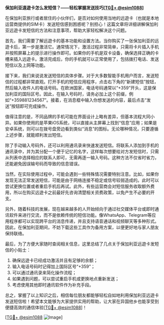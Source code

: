 **保加利亚遠遊卡怎么发短信？——轻松掌握发送技巧[[TG💪+ @esim1088](https://t.me/s/esim1088)]**

在保加利亚旅行或者居住的小伙伴们，是否对如何使用当地的远遊卡（也就是本地运营商提供的SIM卡）发送短信感到困惑呢？别担心！这篇文章将详细讲解保加利亚远遊卡发短信的方法和注意事项，帮助大家轻松解决这个问题。

首先，我们需要了解远遊卡的基本功能和设置方法。当你购买了一张保加利亚的远遊卡后，第一步是激活它。通常情况下，激活过程非常简单，只需将卡片插入手机并按照屏幕上的提示进行操作即可。如果你的手机是双卡设备，确保选择正确的卡槽来插入远遊卡。激活完成后，你的手机就可以正常使用了，包括拨打电话、发送短信以及上网等功能。

接下来，我们来说说发送短信的具体步骤。对于大多数智能手机用户而言，发送短信的过程都非常直观。打开手机的短信应用程序，点击右下角的“新建短信”按钮，然后输入收件人的电话号码。在欧洲国家，电话号码通常以“+359”开头，这是保加利亚的国际区号。因此，在输入号码时，请务必加上这个前缀，例如“+359881234567”。接着，在消息框中输入你想发送的内容，最后点击“发送”按钮即可完成操作。

值得注意的是，不同品牌的手机可能在界面设计上略有差异，但基本流程大同小异。如果你使用的是苹果iOS系统，可以直接从主屏幕上找到“信息”应用；如果是安卓系统，则可以在拨号盘旁边看到类似“消息”的图标。无论哪种情况，只要遵循上述步骤，就能顺利发出短信。

除了手动输入号码外，还可以利用通讯录来快速发送短信。将联系人添加到手机的通讯录中，并为其分配一个便于记忆的名字，这样每次想要给对方发短信时，只需从列表中选择相应的联系人即可，无需再逐一输入号码。这种方法不仅省时省力，还能避免因误输号码而导致的信息错误。

当然，在实际使用过程中，可能会遇到一些特殊情况需要特别注意。比如，如果你发现无法正常发送短信，可能是由于网络连接不稳定或信号较弱造成的。此时可以尝试更换位置或者重启手机后再试。此外，有些运营商会对短信服务收取额外费用，所以在购买远遊卡之前最好先咨询清楚相关资费政策，以免产生不必要的开支。

另外，随着科技的发展，现在越来越多的人开始倾向于通过社交媒体平台或即时通讯软件来进行交流，而不是依赖传统的短信功能。像WhatsApp、Telegram等应用程序都可以实现跨平台的消息传递，并且支持语音通话和视频聊天等多种形式。因此，在保加利亚期间，不妨下载这些工具作为备用方案，以便更好地与家人朋友保持联络。

最后，为了方便大家随时查阅相关信息，这里总结了几点关于保加利亚远遊卡发短信的小贴士：
1. 确保远遊卡已经成功激活并且有足够的余额；
2. 输入电话号码时记得加上国际区号“+359”；
3. 可以通过通讯录来简化操作流程；
4. 如果遇到问题，可以尝试重启手机或更换地点重新发送；
5. 考虑使用其他即时通讯软件作为补充手段。

总之，掌握了以上知识之后，相信每位朋友都能够轻松自如地利用保加利亚远遊卡发送短信啦！希望本文能够为大家提供实用的帮助，让大家在异国他乡也能享受到便捷高效的通信体验[[TG💪+ @esim1088](https://t.me/s/esim1088)]！

[[TG💪+ @esim1088](https://t.me/s/esim1088) ![Image](https://i.postimg.cc/4NQfJmqS/Snipaste-2025-05-13-00-14-12.png)]